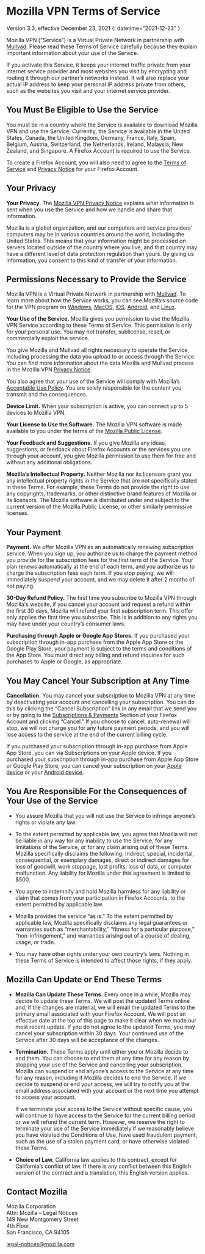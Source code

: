 # Mozilla VPN Terms of Service

Version 3.3, effective December 23, 2021
{: datetime="2021-12-23" }

Mozilla VPN (“Service”) is a Virtual Private Network in partnership with [Mullvad](https://mullvad.net). Please read these Terms of Service carefully because they explain important information about your use of the Service.

If you activate this Service, it keeps your internet traffic private from your internet service provider and most websites you visit by encrypting and routing it through our partner’s networks instead. It will also replace your actual IP address to keep your personal IP address private from others, such as the websites you visit and your internet service provider.

## You Must Be Eligible to Use the Service

You must be in a country where the Service is available to download Mozilla VPN and use the Service. Currently, the Service is available in the United States, Canada, the United Kingdom, Germany, France, Italy, Spain, Belgium, Austria, Switzerland, the Netherlands, Ireland, Malaysia, New Zealand, and Singapore. A Firefox Account is required to use the Service.

To create a Firefox Account, you will also need to agree to the [Terms of Service](https://www.mozilla.org/about/legal/terms/services/) and [Privacy Notice](https://www.mozilla.org/privacy/firefox/) for your Firefox Account.

## Your Privacy

__Your Privacy.__ The [Mozilla VPN Privacy Notice](https://www.mozilla.org/privacy/mozilla-vpn/) explains what information is sent when you use the Service and how we handle and share that information.

Mozilla is a global organization, and our computers and service providers’ computers may be in various countries around the world, including the United States. This means that your information might be processed on servers located outside of the country where you live, and that country may have a different level of data protection regulation than yours. By giving us information, you consent to this kind of transfer of your information.

## Permissions Necessary to Provide the Service

Mozilla VPN is a Virtual Private Network in partnership with [Mullvad](https://mullvad.net). To learn more about how the Service works, you can see Mozilla’s source code for the VPN program on [Windows](https://github.com/mozilla-services/guardian-vpn-windows), [MacOS](https://github.com/mozilla-mobile/mozilla-vpn-client/), [iOS](https://github.com/mozilla-mobile/guardian-vpn-ios), [Android](https://github.com/mozilla-mobile/guardian-vpn-android), and [Linux](https://github.com/mozilla-mobile/mozilla-vpn-client/).

__Your Use of the Service.__ Mozilla gives you permission to use the Mozilla VPN Service according to these Terms of Service. This permission is only for your personal use. You may not transfer, sublicense, resell, or commercially exploit the service.

You give Mozilla and Mullvad all rights necessary to operate the Service, including processing the data you upload to or access through the Service. You can find more information about the data Mozilla and Mullvad process in the Mozilla VPN [Privacy Notice](https://www.mozilla.org/privacy/mozilla-vpn/).

You also agree that your use of the Service will comply with Mozilla’s [Acceptable Use Policy](https://www.mozilla.org/about/legal/acceptable-use/). You are solely responsible for the content you transmit and the consequences.

__Device Limit.__ When your subscription is active, you can connect up to 5 devices to Mozilla VPN.

__Your License to Use the Software.__ The Mozilla VPN software is made available to you under the terms of the [Mozilla Public License](https://www.mozilla.org/MPL/).

__Your Feedback and Suggestions.__ If you give Mozilla any ideas, suggestions, or feedback about Firefox Accounts or the services you use through your account, you give Mozilla permission to use them for free and without any additional obligations.

__Mozilla’s Intellectual Property.__ Neither Mozilla nor its licensors grant you any intellectual property rights in the Service that are not specifically stated in these Terms. For example, these Terms do not provide the right to use any copyrights, trademarks, or other distinctive brand features of Mozilla or its licensors. The Mozilla software is distributed under and subject to the current version of the Mozilla Public License, or other similarly permissive licenses.

## Your Payment

__Payment.__ We offer Mozilla VPN as an automatically renewing subscription service. When you sign up, you authorize us to charge the payment method you provide for the subscription fees for the first term of the Service. Your plan renews automatically at the end of each term, and you authorize us to charge the subscription fees each term. If you stop paying, we will immediately suspend your account, and we may delete it after 2 months of not paying.

__30-Day Refund Policy.__ The first time you subscribe to Mozilla VPN through Mozilla's website, if you cancel your account and request a refund within the first 30 days, Mozilla will refund your first subscription term. This offer only applies the first time you subscribe. This is in addition to any rights you may have under your country’s consumer laws.

__Purchasing through Apple or Google App Stores.__ If you purchased your subscription through in-app purchase from the Apple App Store or the Google Play Store, your payment is subject to the terms and conditions of the App Store. You must direct any billing and refund inquiries for such purchases to Apple or Google, as appropriate.


## You May Cancel Your Subscription at Any Time

__Cancellation.__ You may cancel your subscription to Mozilla VPN at any time by deactivating your account and cancelling your subscription. You can do this by clicking the “Cancel Subscription” link in any email that we send you or by going to the [Subscriptions & Payments](https://subscriptions.firefox.com) Section of your Firefox Account and clicking “Cancel.” If you choose to cancel, auto-renewal will stop, we will not charge you for any future payment periods, and you will lose access to the service at the end of the current billing cycle.

If you purchased your subscription through in-app purchase from Apple App Store, you can  via Subscriptions on your Apple device.
If you purchased your subscription through in-app purchase from Apple App Store or Google Play Store, you can cancel your subscription on your [Apple device](https://support.apple.com/HT202039) or your [Android device](https://support.google.com/googleplay/answer/7018481?hl=en&co=GENIE.Platform%3DAndroid). 

## You Are Responsible For the Consequences of Your Use of the Service

* You assure Mozilla that you will not use the Service to infringe anyone’s rights or violate any law.

* To the extent permitted by applicable law, you agree that Mozilla will not be liable in any way for any inability to use the Service, for any limitations of the Service, or for any claim arising out of these Terms. Mozilla specifically disclaims the following: Indirect, special, incidental, consequential, or exemplary damages, direct or indirect damages for loss of goodwill, work stoppage, lost profits, loss of data, or computer malfunction. Any liability for Mozilla under this agreement is limited to $500.

* You agree to indemnify and hold Mozilla harmless for any liability or claim that comes from your participation in Firefox Accounts, to the extent permitted by applicable law.

* Mozilla provides the service “as is.” To the extent permitted by applicable law, Mozilla specifically disclaims any legal guarantees or warranties such as “merchantability,” “fitness for a particular purpose,” “non-infringement,” and warranties arising out of a course of dealing, usage, or trade.

* You may have other rights under your own country’s laws. Nothing in these Terms of Service is intended to affect those rights, if they apply.

## Mozilla Can Update or End These Terms

* __Mozilla Can Update These Terms.__ Every once in a while, Mozilla may decide to update these Terms. We will post the updated Terms online and, if the changes are material, we will email the updated Terms to the primary email associated with your Firefox Account. We will post an effective date at the top of this page to make it clear when we made our most recent update. If you do not agree to the updated Terms, you may cancel your subscription within 30 days. Your continued use of the Service after 30 days will be acceptance of the changes.

* __Termination.__ These Terms apply until either you or Mozilla decide to end them. You can choose to end them at any time for any reason by stopping your use of the Service and cancelling your subscription. Mozilla can suspend or end anyone’s access to the Service at any time for any reason, including if Mozilla decides to end the Service. If we decide to suspend or end your access, we will try to notify you at the email address associated with your account or the next time you attempt to access your account.

  If we terminate your access to the Service without specific cause, you will continue to have access to the Service for the current billing period or we will refund the current term. However, we reserve the right to terminate your use of the Service immediately if we reasonably believe you have violated the Conditions of Use, have used fraudulent payment, such as the use of a stolen payment card, or have otherwise violated these Terms.

* __Choice of Law.__ California law applies to this contract, except for California’s conflict of law. If there is any conflict between this English version of the contract and a translation, this English version applies.

## Contact Mozilla

Mozilla Corporation  
Attn: Mozilla – Legal Notices  
149 New Montgomery Street  
4th Floor  
San Francisco, CA 94105  

legal-notices@mozilla.com
